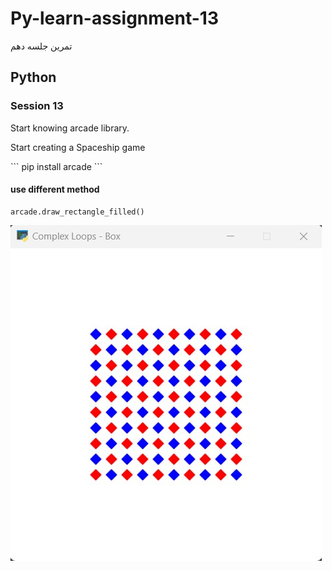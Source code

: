 # Py-learn-assignment-13
تمرین جلسه دهم
## Python

### Session 13
<p>Start knowing arcade library.</p>
<p>Start creating a Spaceship game</p>
```
pip install arcade
```

#### use different method
```
arcade.draw_rectangle_filled()
```
![Screen Shoot](Screenshot.png)
